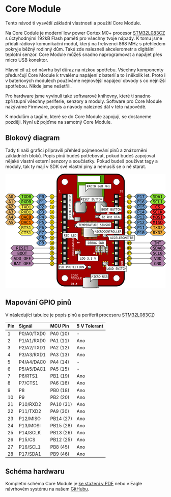 # Core Module


<!-- toc -->


Tento návod ti vysvětlí základní vlastnosti a použití Core Module.

Na Core Codule je moderní low power Cortex M0+ procesor [STM32L083CZ](http://www.st.com/en/microcontrollers/stm32l083cz.html) s úctyhodnými 192kB Flash paměti pro všechny tvoje nápady.
K tomu jsme přidali rádiový komunikační modul, který na frekvenci 868 MHz s přehledem pokryje běžný rodinný dům.
Také zde nalezneš akcelerometr a digitální teplotní senzor.
Core Module můžeš snadno naprogramovat a napájet přes micro USB konektor.

Hlavní cíl už od návrhu byl důraz na nízkou spotřebu.
Všechny komponenty předurčují Core Module k trvalému napájení z baterií a to i několik let.
Proto i v bateriových modulech používáme nejnovější napájecí obvody s co nejnižší spotřebou. Nikde jsme nešetřili.

Pro hardware jsme vyvinuli také softwarové knihovny, které ti snadno zpřístupní všechny periferie, senzory a moduly. Software pro Core Module nazýváme Firmware, popis a návody nalezneš dál v této nápovědě.

K modulům a tagům, které se do Core Module zapojují, se dostaneme později.
Nyní už pojďme na samotný Core Module.


## Blokový diagram


Tady ti naši grafici připravili přehled pojmenování pinů a znázornění základních bloků.
Popis pinů budeš potřebovat, pokud budeš zapojovat nějaké vlastní externí senzory a součástky.
Pokud budeš používat tagy a moduly, tak ty mají v SDK své vlastní piny a nemusíš se o ně starat.


![](images/core-module/core-module.png)


## Mapování GPIO pinů


V následující tabulce je popis pinů a periferií procesoru  [STM32L083CZ](http://www.st.com/en/microcontrollers/stm32l083cz.html):


| Pin | Signál     | MCU Pin      | 5 V Tolerant  |
| --- | :--------- | :----------- | :----------- |
|   1 | P0/A0/TXD0 | PA0  (10)    | -            |
|   2 | P1/A1/RXD0 | PA1  (11)    | Ano          |
|   3 | P2/A2/TXD1 | PA2  (12)    | Ano          |
|   4 | P3/A3/RXD1 | PA3  (13)    | Ano          |
|   5 | P4/A4/DAC0 | PA4  (14)    | -            |
|   6 | P5/A5/DAC1 | PA5  (15)    | -            |
|   7 | P6/RTS1    | PB1  (19)    | Ano          |
|   8 | P7/CTS1    | PA6  (16)    | Ano          |
|   9 | P8         | PB0  (18)    | Ano          |
|  10 | P9         | PB2  (20)    | Ano          |
|  21 | P10/RXD2   | PA10 (31)    | Ano          |
|  22 | P11/TXD2   | PA9  (30)    | Ano          |
|  23 | P12/MISO   | PB14 (27)    | Ano          |
|  24 | P13/MOSI   | PB15 (28)    | Ano          |
|  25 | P14/SCLK   | PB13 (26)    | Ano          |
|  26 | P15/CS     | PB12 (25)    | Ano          |
|  27 | P16/SCL1   | PB8  (45)    | Ano          |
|  28 | P17/SDA1   | PB9  (46)    | Ano          |


<!--
Pro jednotlivé GPIO piny platí následující omezení:

* Maximum sink current for any GPIO is 16 mA.
* Maximum source current for any GPIO is -16 mA.
* Maximum total output current sunk / sourced by all GPIOs is 90 / -90 mA.
-->


## Schéma hardwaru


Kompletní schéma Core Module je [ke stažení v PDF](https://github.com/bigclownlabs/bc-hardware/raw/master/out/bc-module-core/bc-module-core-rev-1-3-sch.pdf) nebo v Eagle návrhovém systému na našem [GitHubu](https://github.com/bigclownlabs/).
